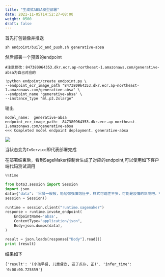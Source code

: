 ```yaml
---
title: "生成式ABSA模型部署"
date: 2021-11-05T14:52:27+08:00
weight: 0500
draft: false
---
```



首先打包镜像并推送

```
sh endpoint/build_and_push.sh generative-absa
```
然后部署一个预置的endpoint


```shell script
#注意修改：847380964353.dkr.ecr.ap-northeast-1.amazonaws.com/generative-absa为自己对应的

!python endpoint/create_endpoint.py \
--endpoint_ecr_image_path "847380964353.dkr.ecr.ap-northeast-1.amazonaws.com/generative-absa" \
--endpoint_name 'generative-absa' \
--instance_type "ml.p3.2xlarge"
```
输出
```
model_name:  generative-absa
endpoint_ecr_image_path:  847380964353.dkr.ecr.ap-northeast-1.amazonaws.com/generative-absa
<<< Completed model endpoint deployment. generative-absa
```

![](../pics/02pegasus/14.png)

当状态变为`InService`即代表部署完成

在部署结束后，看到SageMaker控制台生成了对应的endpoint,可以使用如下客户端代码测试调用

```python
%%time 

from boto3.session import Session
import json
data={"data": '早餐一般般，勉勉强强填饱肚子，样式可选性不多，可能是疫情的影响吧。不过酒店的服务不错，五个小孩早餐都送了，点👍。由于酒店历史有点长，所以设施感觉一般般，整体还可以，三钻吧'}
session = Session()
    
runtime = session.client("runtime.sagemaker")
response = runtime.invoke_endpoint(
    EndpointName='absa',
    ContentType="application/json",
    Body=json.dumps(data),
)

result = json.loads(response["Body"].read())
print (result)
```

结果如下
```
{'result': '(小孩早餐, 儿童餐饮, 送了点👍, 正)', 'infer_time': '0:00:00.725859'}
```

